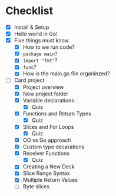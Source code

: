 # Checklist
- [x] Install & Setup
- [x] Hello world in Go!
- [x] Five things must know
    - [x] How to we run code?
    - [x] `package main`?
    - [x] `import "fmt"`?
    - [x] `func`?
    - [x] How is the main.go file organinzed?
- [ ] Card project
    - [x] Project overview
    - [x] New project folder
    - [x] Variable declarations
        - [x] Quiz
    - [x] Functions and Return Types
        - [x] Quiz
    - [x] Slices and For Loops
        - [x] Quiz
    - [x] OO vs Go approach
    - [x] Custom type decarations
    - [x] Receiver Functions
        - [x] Quiz
    - [x] Creating a New Deck
    - [x] Slice Range Syntax
    - [x] Multiple Return Values
    - [ ] Byte slices
